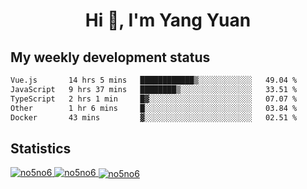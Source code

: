 <h1 align="center">Hi 👋, I'm Yang Yuan</h1>


## My weekly development status
<!--START_SECTION:waka-->

```txt
Vue.js       14 hrs 5 mins   ████████████▒░░░░░░░░░░░░   49.04 %
JavaScript   9 hrs 37 mins   ████████▒░░░░░░░░░░░░░░░░   33.51 %
TypeScript   2 hrs 1 min     █▓░░░░░░░░░░░░░░░░░░░░░░░   07.07 %
Other        1 hr 6 mins     █░░░░░░░░░░░░░░░░░░░░░░░░   03.84 %
Docker       43 mins         ▓░░░░░░░░░░░░░░░░░░░░░░░░   02.51 %
```

<!--END_SECTION:waka-->

## Statistics
<a href="https://github.com/anuraghazra/github-readme-stats">
  <img src="https://github-readme-stats.vercel.app/api/top-langs/?username=no5no6&theme=dracula" alt="no5no6">
</a>
<a href="https://github.com/anuraghazra/github-readme-stats">
  <img src="https://github-readme-stats.vercel.app/api?username=no5no6&show_icons=true&theme=dracula&line_height=40" alt="no5no6">
</a>
<a href="https://github.com/anuraghazra/github-readme-stats">
  <img align="center" src="https://github-readme-streak-stats.herokuapp.com/?user=no5no6&theme=dracula" alt="no5no6" />
</a>